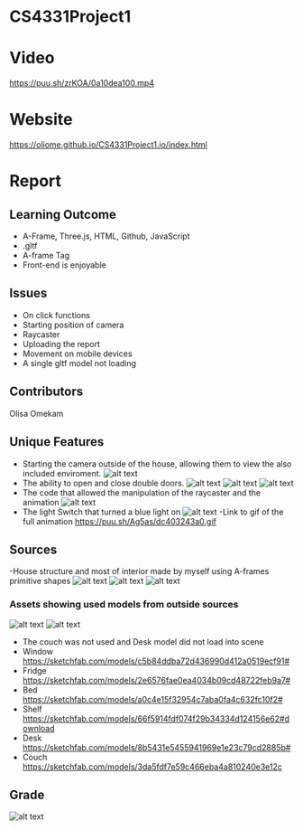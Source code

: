 # CS4331Project1
# Video
https://puu.sh/zrKOA/0a10dea100.mp4
# Website
https://oliome.github.io/CS4331Project1.io/index.html
# Report
## Learning Outcome
  - A-Frame, Three.js, HTML, Github, JavaScript
  - .gltf 
  - <a-animation> A-frame Tag
  - Front-end is enjoyable
## Issues
  - On click functions
  - Starting position of camera
  - Raycaster
  - Uploading the report
  - Movement on mobile devices
  - A single gltf model not loading
## Contributors
   Olisa Omekam
## Unique Features
   - Starting the camera outside of the house, allowing them to view the also included enviroment.
   ![alt text](https://puu.sh/Ag3KB/ee424de672.png "Outside")
   - The ability to open and close double doors.
   ![alt text](https://puu.sh/Ag36Z/9eae14d012.png "Door1")
   ![alt text](https://puu.sh/Ag3aK/4c9fa957b5.png "Door2")
   ![alt text](https://puu.sh/Ag3ai/27848c9d22.png "Door3")
   - The code that allowed the manipulation of the raycaster and the animation
   ![alt text](https://puu.sh/Ag4Qi/df07024384.png "Door Code")
   - The light Switch that turned a blue light on
   ![alt text](https://puu.sh/Ag3bv/2966d5f95a.png "Light")
   -Link to gif of the full animation
   https://puu.sh/Ag5as/dc403243a0.gif 
   ## Sources
   -House structure and most of interior made by myself using A-frames primitive shapes
   ![alt text](https://puu.sh/Ag3Ld/fd77cc9dc1.jpg "Interior")
   ![alt text](https://puu.sh/Ag3co/f0a55f2368.jpg "Interior")
   ![alt text](https://puu.sh/Ag3c1/df69ee53dd.png "Interior")
   ### Assets showing used models from outside sources
   ![alt text](https://puu.sh/Ag3cV/b592cf554f.jpg "Assets")
   ![alt text](https://puu.sh/Ag3cM/5ede454f6e.jpg "Assets")
   - The couch was not used and Desk model did not load into scene
   - Window https://sketchfab.com/models/c5b84ddba72d436990d412a0519ecf91#
   - Fridge https://sketchfab.com/models/2e6576fae0ea4034b09cd48722feb9a7#
   - Bed https://sketchfab.com/models/a0c4e15f32954c7aba0fa4c632fc10f2#
   - Shelf https://sketchfab.com/models/66f5914fdf074f29b34334d124156e62#download
   - Desk https://sketchfab.com/models/8b5431e5455941969e1e23c79cd2885b#
   - Couch https://sketchfab.com/models/3da5fdf7e59c466eba4a810240e3e12c
   ## Grade
   ![alt text](https://puu.sh/Ag71B/59d1e430b9.png "Grade")
   
   
    
